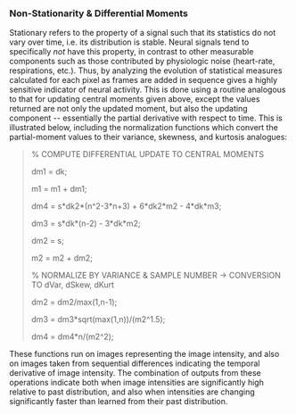 ### Non-Stationarity & Differential Moments

Stationary refers to the property of a signal such that its statistics do not vary over time, i.e. its distribution is stable. Neural signals tend to specifically *not* have this property, in contrast to other measurable components such as those contributed by physiologic noise (heart-rate, respirations, etc.). Thus, by analyzing the evolution of statistical measures calculated for each pixel as frames are added in sequence gives a highly sensitive indicator of neural activity. This is done using a routine analogous to that for updating central moments given above, except the values returned are not only the updated moment, but also the updating component -- essentially the partial derivative with respect to time. This is illustrated below, including the normalization functions which convert the partial-moment values to their variance, skewness, and kurtosis analogues:

> % COMPUTE DIFFERENTIAL UPDATE TO CENTRAL MOMENTS
>
> dm1 = dk;
>
> m1 = m1 + dm1;
>
> dm4 = s\*dk2\*(n\^2-3\*n+3) + 6\*dk2\*m2 - 4\*dk\*m3;
>
> dm3 = s\*dk\*(n-2) - 3\*dk\*m2;
>
> dm2 = s;
>
> m2 = m2 + dm2;
>
> % NORMALIZE BY VARIANCE & SAMPLE NUMBER -&gt; CONVERSION TO dVar, dSkew, dKurt
>
> dm2 = dm2/max(1,n-1);
>
> dm3 = dm3\*sqrt(max(1,n))/(m2\^1.5);
>
> dm4 = dm4\*n/(m2\^2);

These functions run on images representing the image intensity, and also on images taken from sequential differences indicating the temporal derivative of image intensity. The combination of outputs from these operations indicate both when image intensities are significantly high relative to past distribution, and also when intensities are changing significantly faster than learned from their past distribution.

